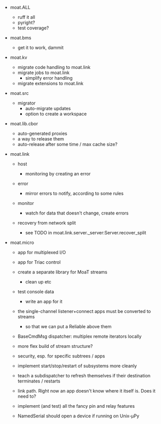 * moat.ALL
  * ruff it all
  * pyright?
  * test coverage?

* moat.bms
  * get it to work, dammit

* moat.kv
  * migrate code handling to moat.link
  * migrate jobs to moat.link
    * simplify error handling
  * migrate extensions to moat.link

* moat.src
  * migrator
    * auto-migrate updates
    * option to create a workspace

* moat.lib.cbor
  * auto-generated proxies
  * a way to release them
  * auto-release after some time / max cache size?

* moat.link
  * host
    * monitoring by creating an error
  * error
    * mirror errors to notify, according to some rules
  * monitor
    * watch for data that doesn't change, create errors

  * recovery from network split
    * see TODO in moat.link.server.\_server:Server.recover\_split

* moat.micro
  * app for multiplexed I/O
  * app for Triac control

  * create a separate library for MoaT streams
    * clean  up etc

  * test console data
    * write an app for it
  * the single-channel listener+connect apps must be converted to streams
    * so that we can put a Reliable above them
  * BaseCmdMsg dispatcher: multiplex remote iterators locally
  * more flex build of stream structure?
  * security, esp. for specific subtrees / apps
  * implement start/stop/restart of subsystems more cleanly
  * teach a subdispatcher to refresh themselves if their destination
    terminates / restarts

  * link path. Right now an app doesn't know where it itself is.
    Does it need to?

  * implement (and test) all the fancy pin and relay features

  * NamedSerial should open a device if running on Unix-µPy
